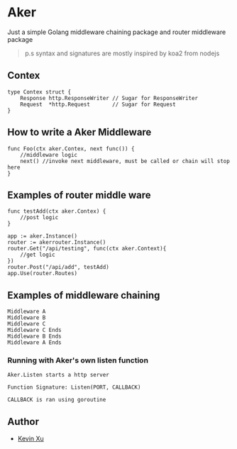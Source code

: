 # Aker
Just a simple Golang middleware chaining package and router middleware package

> p.s syntax and signatures are mostly inspired by koa2 from nodejs

## Contex
```
type Contex struct {
	Response http.ResponseWriter // Sugar for ResponseWriter
	Request  *http.Request       // Sugar for Request
}
```

## How to write a Aker Middleware
```
func Foo(ctx aker.Contex, next func()) {
	//middleware logic
	next() //invoke next middleware, must be called or chain will stop here
}
```


## Examples of router middle ware
```
func testAdd(ctx aker.Contex) {
	//post logic
}

app := aker.Instance()
router := akerrouter.Instance()
router.Get("/api/testing", func(ctx aker.Context){
	//get logic
})
router.Post("/api/add", testAdd)
app.Use(router.Routes)
```

## Examples of middleware chaining
```
Middleware A
Middleware B
Middleware C
Middleware C Ends
Middleware B Ends
Middleware A Ends
```

### Running with Aker's own listen function

```
Aker.Listen starts a http server

Function Signature: Listen(PORT, CALLBACK)

CALLBACK is ran using goroutine
```

## Author
* <a href="https://github.com/kevinjiaxu96">Kevin Xu</a>
